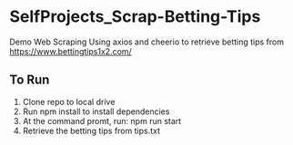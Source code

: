 # SelfProjects_Scrap-Betting-Tips
Demo Web Scraping Using axios and cheerio to retrieve betting tips from https://www.bettingtips1x2.com/

## To Run
1. Clone repo to local drive
2. Run npm install to install dependencies
3. At the command promt, run:
npm run start
4. Retrieve the betting tips from tips.txt
